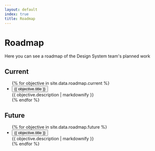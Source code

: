 ```yaml
---
layout: default
index: true
title: Roadmap
---
```


# Roadmap

<div class="va-introtext" markdown="1">
  Here you can see a roadmap of the Design System team's planned work
</div>


## Current

<ul class="usa-accordion" data-multiselectable="true">
{% for objective in site.data.roadmap.current %}
  <li>
    <button class="usa-accordion-button"
      aria-expanded="false"
      aria-controls="{{ objective.title }}">
      {{ objective.title }}
    </button>
    <div id="{{ objective.title }}" class="usa-accordion-content">
      {{ objective.description | markdownify }}
    </div>
  </li>
{% endfor %}
</ul>


## Future

<ul class="usa-accordion" data-multiselectable="true">
{% for objective in site.data.roadmap.future %}
  <li>
    <button class="usa-accordion-button"
      aria-expanded="false"
      aria-controls="{{ objective.title }}">
      {{ objective.title }}
    </button>
    <div id="{{ objective.title }}" class="usa-accordion-content">
      {{ objective.description | markdownify }}
    </div>
  </li>
{% endfor %}
</ul>
